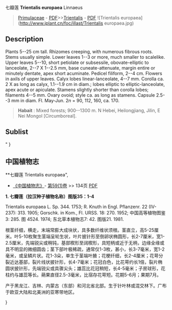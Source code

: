 七瓣莲 **Trientalis europaea** Linnaeus

> [Primulaceae](http://www.iplant.cn/info/Primulaceae?t=foc) - [PDF](http://www.iplant.cn/foc/pdf/Primulaceae.pdf)>>[Trientalis](http://www.iplant.cn/info/Trientalis?t=foc) - [PDF](http://www.iplant.cn/foc/pdf/Trientalis.pdf)
![Trientalis europaea](http://www.iplant.cn/foc/illast/Trientalis europaea.jpg)

## Description

Plants 5--25 cm tall. Rhizomes creeping, with numerous fibrous roots. Stems usually simple. Lower leaves 1--3 or more, much smaller to scalelike. Upper leaves 5--10, short petiolate or subsessile, obovate-elliptic to lanceolate, 2--7 X 1--2.5 mm, base cuneate-attenuate, margin entire or minutely dentate, apex short acuminate. Pedicel filiform, 2--4 cm. Flowers in axils of upper leaves. Calyx lobes linear-lanceolate, 4--7 mm. Corolla ca. 2 X as long as calyx, 1.1--1.9 cm in diam.; lobes elliptic to elliptic-lanceolate, apex acute or apiculate. Stamens slightly shorter than corolla lobes; filaments 4--5 mm. Ovary ovoid; style ca. as long as stamens. Capsule 2.5--3 mm in diam. Fl. May-Jun. 2*n* = 90, 112, 160, ca. 170.

> **Habait** : 
> Mixed forests; 900--1300 m. N Hebei, Heilongjiang, Jilin, E Nei Mongol [Circumboreal].

## Sublist
"
}
## 中国植物志

**七瓣莲 Trientalis europaea",

* [《中国植物志》](http://www.iplant.cn/frps)- [第59(1)卷](http://www.iplant.cn/frps/vol/59(1)) >> 134页 [PDF](http://www.iplant.cn/frps/pdf/59(1)/134.pdf)

**1. 七瓣莲（拉汉种子植物名称）图版35：1-4**

Trientalis europaea L. Sp. 344. 1753; R. Knuth in Engl. Pflanzenr. 22 (IV-237): 313. 1905; Gorschk. in Kom., Fl. URSS. 18: 270. 1952; 中国高等植物图鉴3: 285. 图 4524. 1974; 东北草本植物志7: 42. 图版21. 1981.

根茎纤细，横走，末端常膨大成块状，具多数纤维状须根。茎直立，高5-25厘米。叶5-10枚聚生茎端呈轮生状，叶片披针形至倒卵状椭圆形，长2-7厘米，宽1-2.5厘米，先端锐尖或稍钝，基部楔形至阔楔形，具短柄或近于无柄，边缘全缘或具不明显的微细圆齿；茎下部叶极稀疏，通常仅1-3枚，甚小，长3-7毫米，宽1-2毫米，或呈鳞片状。花1-3朵，单生于茎端叶腋；花梗纤细，长2-4厘米；花萼分裂近达基部，裂片线状披针形，长4-7毫米；花冠白色，比花萼约长1倍，裂片椭圆状披针形，先端锐尖或具骤尖头；雄蕊比花冠稍短，长4-5毫米；子房球形，花柱约与雄蕊等长。蒴果直径2.5-3毫米，比宿存花萼短。花期5-6月；果期7月。

产于黑龙江、吉林、内蒙古（东部）和河北省北部。生于针叶林或混交林下。广布于欧亚大陆和北美洲的亚寒带地区。

}